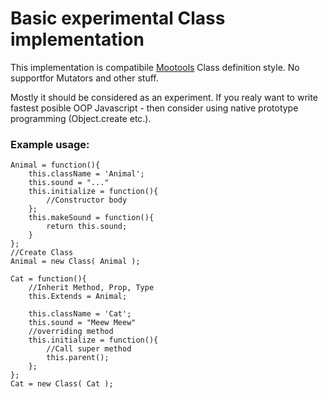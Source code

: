 Basic experimental Class implementation
===

This implementation is compatibile [Mootools](http://mootools.net/) Class definition style. 
No supportfor Mutators and other stuff.

Mostly it should be considered as an experiment.
If you realy want to write fastest posible OOP Javascript - then consider using native prototype programming (Object.create etc.). 


### Example usage:

    Animal = function(){
        this.className = 'Animal';
        this.sound = "..."
        this.initialize = function(){
            //Constructor body
        };
        this.makeSound = function(){
            return this.sound;
        }
    };
    //Create Class
    Animal = new Class( Animal );

    Cat = function(){
        //Inherit Method, Prop, Type
        this.Extends = Animal;

        this.className = 'Cat';
        this.sound = "Meew Meew"
        //overriding method
        this.initialize = function(){
            //Call super method
            this.parent();
        };
    };
    Cat = new Class( Cat );
